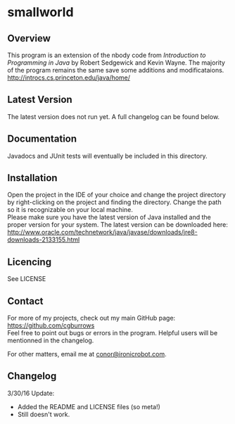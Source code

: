 # smallworld

Overview
--------
This program is an extension of the nbody code from *Introduction to Programming in Java* by Robert Sedgewick and Kevin Wayne. The majority of the program remains the same save some additions and modificataions.  
http://introcs.cs.princeton.edu/java/home/

Latest Version
--------------
The latest version does not run yet. A full changelog can be found below.

Documentation
-------------
Javadocs and JUnit tests will eventually be included in this directory.

Installation
------------
Open the project in the IDE of your choice and change the project directory by right-clicking on the project and finding the directory. Change the path so it is recognizable on your local machine.  
Please make sure you have the latest version of Java installed and the proper version for your system. The latest version can be downloaded here:  
http://www.oracle.com/technetwork/java/javase/downloads/jre8-downloads-2133155.html

Licencing
---------
See LICENSE

Contact
-------
For more of my projects, check out my main GitHub page: https://github.com/cgburrows  
Feel free to point out bugs or errors in the program. Helpful users will be mentionned in the changelog.

For other matters, email me at conor@ironicrobot.com.

Changelog
---------
3/30/16 Update:  
* Added the README and LICENSE files (so meta!)
* Still doesn't work.
